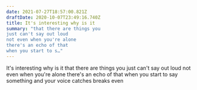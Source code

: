 ```yaml
---
date: 2021-07-27T18:57:00.821Z
draftDate: 2020-10-07T23:49:16.740Z
title: It's interesting why is it
summary: "that there are things you
just can't say out loud
not even when you're alone
there's an echo of that
when you start to s…"
---
```


It's interesting why is it
that there are things you
just can't say out loud
not even when you're alone
there's an echo of that
when you start to say something
and your voice catches
breaks even


